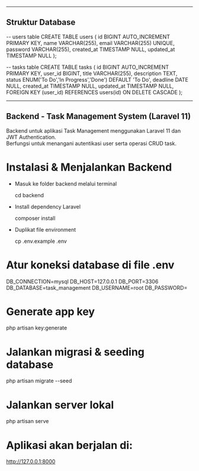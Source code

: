 
-----------------
Struktur Database
-----------------

-- users table
CREATE TABLE users (
  id BIGINT AUTO_INCREMENT PRIMARY KEY,
  name VARCHAR(255),
  email VARCHAR(255) UNIQUE,
  password VARCHAR(255),
  created_at TIMESTAMP NULL,
  updated_at TIMESTAMP NULL
);

-- tasks table
CREATE TABLE tasks (
  id BIGINT AUTO_INCREMENT PRIMARY KEY,
  user_id BIGINT,
  title VARCHAR(255),
  description TEXT,
  status ENUM('To Do','In Progress','Done') DEFAULT 'To Do',
  deadline DATE NULL,
  created_at TIMESTAMP NULL,
  updated_at TIMESTAMP NULL,
  FOREIGN KEY (user_id) REFERENCES users(id) ON DELETE CASCADE
);


---------------------------------------------
Backend - Task Management System (Laravel 11)
---------------------------------------------

Backend untuk aplikasi Task Management menggunakan Laravel 11 dan JWT Authentication.  
Berfungsi untuk menangani autentikasi user serta operasi CRUD task.


# Instalasi & Menjalankan Backend

- Masuk ke folder backend melalui terminal
  
  cd backend

- Install dependency Laravel
  
  composer install

- Duplikat file environment

  cp .env.example .env

# Atur koneksi database di file .env

  DB_CONNECTION=mysql
  DB_HOST=127.0.0.1
  DB_PORT=3306
  DB_DATABASE=task_management
  DB_USERNAME=root
  DB_PASSWORD=

# Generate app key

  php artisan key:generate

# Jalankan migrasi & seeding database

  php artisan migrate --seed

# Jalankan server lokal

  php artisan serve

# Aplikasi akan berjalan di:

  http://127.0.0.1:8000
